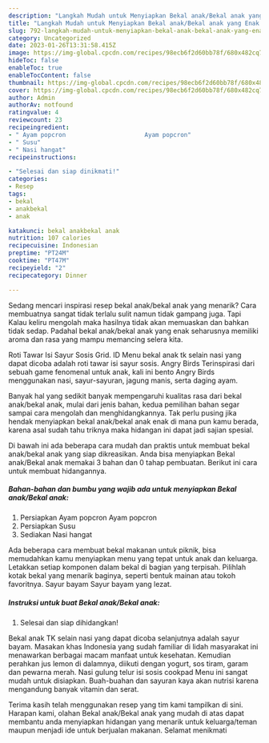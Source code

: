 ```yaml
---
description: "Langkah Mudah untuk Menyiapkan Bekal anak/Bekal anak yang Enak Banget"
title: "Langkah Mudah untuk Menyiapkan Bekal anak/Bekal anak yang Enak Banget"
slug: 792-langkah-mudah-untuk-menyiapkan-bekal-anak-bekal-anak-yang-enak-banget
category: Uncategorized
date: 2023-01-26T13:31:58.415Z
image: https://img-global.cpcdn.com/recipes/98ecb6f2d60bb78f/680x482cq70/bekal-anakbekal-anak-foto-resep-utama.jpg
hideToc: false
enableToc: true
enableTocContent: false
thumbnail: https://img-global.cpcdn.com/recipes/98ecb6f2d60bb78f/680x482cq70/bekal-anakbekal-anak-foto-resep-utama.jpg
cover: https://img-global.cpcdn.com/recipes/98ecb6f2d60bb78f/680x482cq70/bekal-anakbekal-anak-foto-resep-utama.jpg
author: Admin
authorAv: notfound
ratingvalue: 4
reviewcount: 23
recipeingredient:
- " Ayam popcron                      Ayam popcron"
- " Susu"
- " Nasi hangat"
recipeinstructions:

- "Selesai dan siap dinikmati!"
categories:
- Resep
tags:
- bekal
- anakbekal
- anak

katakunci: bekal anakbekal anak 
nutrition: 107 calories
recipecuisine: Indonesian
preptime: "PT24M"
cooktime: "PT47M"
recipeyield: "2"
recipecategory: Dinner

---
```



Sedang mencari inspirasi resep bekal anak/bekal anak yang menarik? Cara membuatnya sangat tidak terlalu sulit namun tidak gampang juga. Tapi Kalau keliru mengolah maka hasilnya tidak akan memuaskan dan bahkan tidak sedap. Padahal bekal anak/bekal anak yang enak seharusnya memiliki aroma dan rasa yang mampu memancing selera kita.


Roti Tawar Isi Sayur Sosis Grid. ID Menu bekal anak tk selain nasi yang dapat dicoba adalah roti tawar isi sayur sosis. Angry Birds Terinspirasi dari sebuah game fenomenal untuk anak, kali ini bento Angry Birds menggunakan nasi, sayur-sayuran, jagung manis, serta daging ayam.

Banyak hal yang sedikit banyak mempengaruhi kualitas rasa dari bekal anak/bekal anak, mulai dari jenis bahan, kedua pemilihan bahan segar sampai cara mengolah dan menghidangkannya. Tak perlu pusing jika hendak menyiapkan bekal anak/bekal anak enak di mana pun kamu berada, karena asal sudah tahu triknya maka hidangan ini dapat jadi sajian spesial.


Di bawah ini ada beberapa cara mudah dan praktis untuk membuat bekal anak/bekal anak yang siap dikreasikan. Anda bisa menyiapkan Bekal anak/Bekal anak memakai 3 bahan dan 0 tahap pembuatan. Berikut ini cara untuk membuat hidangannya.

<!--inarticleads1-->

##### Bahan-bahan dan bumbu yang wajib ada untuk menyiapkan Bekal anak/Bekal anak:

1. Persiapkan  Ayam popcron                      Ayam popcron
1. Persiapkan  Susu
1. Sediakan  Nasi hangat


Ada beberapa cara membuat bekal makanan untuk piknik, bisa memudahkan kamu menyiapkan menu yang tepat untuk anak dan keluarga. Letakkan setiap komponen dalam bekal di bagian yang terpisah. Pilihlah kotak bekal yang menarik baginya, seperti bentuk mainan atau tokoh favoritnya. Sayur bayam Sayur bayam yang lezat. 

<!--inarticleads2-->

##### Instruksi untuk buat Bekal anak/Bekal anak:


1. Selesai dan siap dihidangkan!

Bekal anak TK selain nasi yang dapat dicoba selanjutnya adalah sayur bayam. Masakan khas Indonesia yang sudah familiar di lidah masyarakat ini menawarkan berbagai macam manfaat untuk kesehatan. Kemudian perahkan jus lemon di dalamnya, diikuti dengan yogurt, sos tiram, garam dan pewarna merah. Nasi gulung telur isi sosis cookpad Menu ini sangat mudah untuk disiapkan. Buah-buahan dan sayuran kaya akan nutrisi karena mengandung banyak vitamin dan serat. 

Terima kasih telah menggunakan resep yang tim kami tampilkan di sini. Harapan kami, olahan Bekal anak/Bekal anak yang mudah di atas dapat membantu anda menyiapkan hidangan yang menarik untuk keluarga/teman maupun menjadi ide untuk berjualan makanan. Selamat menikmati
